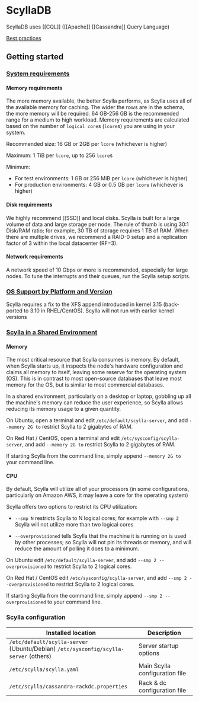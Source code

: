 # ScyllaDB

ScyllaDB uses [[CQL]] ([[Apache]] [[Cassandra]] Query Language)

[Best practices](https://docs.scylladb.com/operating-scylla/procedures/tips/)

## Getting started

### [System requirements](https://docs.scylladb.com/getting-started/system-requirements/)

#### Memory requirements

The more memory available, the better Scylla performs, as Scylla uses all of the available memory for caching. The wider the rows are in the schema, the more memory will be required. 64 GB-256 GB is the recommended range for a medium to high workload. Memory requirements are calculated based on the number of `logical core`s (`lcore`s) you are using in your system.

Recommended size: 16 GB or 2GB per `lcore` (whichever is higher)

Maximum: 1 TiB per `lcore`, up to 256 `lcore`s

Minimum:
- For test environments: 1 GB or 256 MiB per `lcore` (whichever is higher)
- For production environments: 4 GB or 0.5 GB per `lcore` (whichever is higher)

#### Disk requirements

We highly recommend [[SSD]] and local disks. Scylla is built for a large volume of data and large storage per node. The rule of thumb is using 30:1 Disk/RAM ratio; for example, 30 TB of storage requires 1 TB of RAM. When there are multiple drives, we recommend a RAID-0 setup and a replication factor of 3 within the local datacenter (RF=3).

#### Network requirements

A network speed of 10 Gbps or more is recommended, especially for large nodes. To tune the interrupts and their queues, run the Scylla setup scripts.

### [OS Support by Platform and Version](https://docs.scylladb.com/getting-started/os-support/)

Scylla requires a fix to the XFS append introduced in kernel 3.15 (back-ported to 3.10 in RHEL/CentOS). Scylla will not run with earlier kernel versions

### [Scylla in a Shared Environment](https://docs.scylladb.com/getting-started/scylla-in-a-shared-environment/)

#### Memory

The most critical resource that Scylla consumes is memory. By default, when Scylla starts up, it inspects the node's hardware configuration and claims all memory to itself, leaving some reserve for the operating system (OS). This is in contrast to most open-source databases that leave most memory for the OS, but is similar to most commercial databases.

In a shared environment, particularly on a desktop or laptop, gobbling up all the machine's memory can reduce the user experience, so Scylla allows reducing its memory usage to a given quantity.

On Ubuntu, open a terminal and edit `/etc/default/scylla-server`, and add `--memory 2G to` restrict Scylla to 2 gigabytes of RAM.

On Red Hat / CentOS, open a terminal and edit `/etc/sysconfig/scylla-server`, and add `--memory 2G to` restrict Scylla to 2 gigabytes of RAM.

If starting Scylla from the command line, simply append `--memory 2G to` your command line.

#### CPU

By default, Scylla will utilize all of your processors (in some configurations, particularly on Amazon AWS, it may leave a core for the operating system)

Scylla offers two options to restrict its CPU utilization:

- `--smp N` restricts Scylla to N logical cores; for example with `--smp 2` Scylla will not utilize more than two logical cores

- `--overprovisioned` tells Scylla that the machine it is running on is used by other processes; so Scylla will not pin its threads or memory, and will reduce the amount of polling it does to a minimum.

On Ubuntu edit `/etc/default/scylla-server`, and add `--smp 2 --overprovisioned` to restrict Scylla to 2 logical cores.

On Red Hat / CentOS edit `/etc/sysconfig/scylla-server`, and add `--smp 2 --overprovisioned` to restrict Scylla to 2 logical cores.

If starting Scylla from the command line, simply append `--smp 2 --overprovisioned` to your command line.

### Scylla configuration

| Installed location                                                                   | Description                    |
| ------------------------------------------------------------------------------------ | ------------------------------ |
| `/etc/default/scylla-server` (Ubuntu/Debian) `/etc/sysconfig/scylla-server` (others) | Server startup options         |
| `/etc/scylla/scylla.yaml`                                                            | Main Scylla configuration file |
| `/etc/scylla/cassandra-rackdc.properties`                                            | Rack & dc configuration file   |
